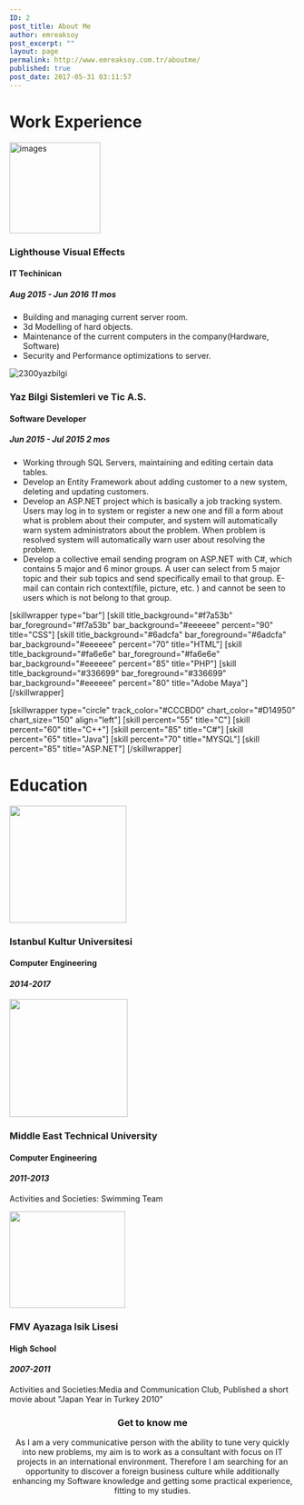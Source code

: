 ```yaml
---
ID: 2
post_title: About Me
author: emreaksoy
post_excerpt: ""
layout: page
permalink: http://www.emreaksoy.com.tr/aboutme/
published: true
post_date: 2017-05-31 03:11:57
---
```

<h1> Work Experience </h1>

<img class="" src="http://www.emreaksoy.com.tr/wp-content/uploads/2017/05/images.png" alt="images" width="160" height="160" />

<h3>Lighthouse Visual Effects</h3>

<h4>IT Techinican</h4>

<h5>Aug 2015 - Jun 2016 11 mos</h5>

<ul>
    <li>Building and managing current server room.</li>
    <li>3d Modelling of hard objects.</li>
    <li>Maintenance of the current computers in the company(Hardware, Software)</li>
    <li>Security and Performance optimizations to server.</li>
</ul>

<img src="http://www.emreaksoy.com.tr/wp-content/uploads/2017/05/2300yazbilgi.jpg" alt="2300yazbilgi" />

<h3>Yaz Bilgi Sistemleri ve Tic A.S.</h3>

<h4>Software Developer</h4>

<h5>Jun 2015 - Jul 2015 2 mos</h5>

<ul>
    <li>Working through SQL Servers, maintaining and editing certain data tables.</li>
    <li>Develop an Entity Framework about adding customer to a new system, deleting and updating customers.</li>
    <li>Develop an ASP.NET project which is basically a job tracking system. Users may log in to system or register a new one and fill a form about what is problem about their computer, and system will automatically warn system administrators about the problem. When problem is resolved system will automatically warn user about resolving the problem.</li>
    <li>Develop a collective email sending program on ASP.NET with C#, which contains 5 major and 6 minor groups. A user can select from 5 major topic and their sub topics and send specifically email to that group. E-mail can contain rich context(file, picture, etc. ) and cannot be seen to users which is not belong to that group.</li>
</ul>

[skillwrapper type="bar"]
[skill title_background="#f7a53b" bar_foreground="#f7a53b" bar_background="#eeeeee" percent="90" title="CSS"]
[skill title_background="#6adcfa" bar_foreground="#6adcfa" bar_background="#eeeeee" percent="70" title="HTML"]
[skill title_background="#fa6e6e" bar_foreground="#fa6e6e" bar_background="#eeeeee" percent="85" title="PHP"]
[skill title_background="#336699" bar_foreground="#336699" bar_background="#eeeeee" percent="80" title="Adobe Maya"]
[/skillwrapper]

[skillwrapper type="circle" track_color="#CCCBD0" chart_color="#D14950" chart_size="150" align="left"]
[skill percent="55" title="C"]
[skill percent="60" title="C++"]
[skill percent="85" title="C#"]
[skill percent="65" title="Java"]
[skill percent="70" title="MYSQL"]
[skill percent="85" title="ASP.NET"]
[/skillwrapper]

<h1 style="text-align: left;">Education</h1>

<img class="alignleft" src="http://www.emreaksoy.com.tr/wp-content/uploads/2017/05/istanbul_kultur_universitesi_logo.png" width="206" height="206" />

<h3>Istanbul Kultur Universitesi</h3>

<h4>Computer Engineering</h4>

<h4><em><strong>2014-2017</strong></em></h4>

<img class="alignleft" src="http://www.emreaksoy.com.tr/wp-content/uploads/2017/05/indir-1.png" width="208" height="208" />

<h3>Middle East Technical University</h3>

<h4>Computer Engineering</h4>

<h4><em><strong>2011-2013</strong></em></h4>

Activities and Societies: Swimming Team

<img class="alignleft" src="http://www.emreaksoy.com.tr/wp-content/uploads/2017/05/35_2_fmv.jpg" width="204" height="170" />

<h3>FMV Ayazaga Isik Lisesi</h3>

<h4>High School</h4>

<h4><em><strong>2007-2011</strong></em></h4>

Activities and Societies:Media and Communication Club, Published a short movie about "Japan Year in Turkey 2010"

<h3 style="text-align: center;">Get to know me</h3>

<p style="text-align: center;">As I am a very communicative person with the ability to tune very quickly into new problems, my aim is to work as a consultant with focus on IT projects in an international environment. Therefore I am searching for an opportunity to discover a foreign business culture while additionally enhancing my Software knowledge and getting some practical experience, fitting to my studies.</p>